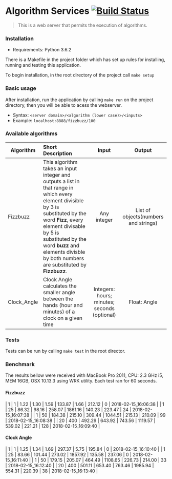 # Algorithm Services [![Build Status](https://travis-ci.org/MatheusBarbieri/algorithm-services.svg?branch=master)](https://travis-ci.org/MatheusBarbieri/algorithm-services)

> This is a web server that permits the execution of algorithms.

### Installation
- Requirements: Python 3.6.2

There is a Makefile in the project folder which has set up rules for installing, running and testing this application.

To begin installation, in the root directory of the project call ```make setup```

### Basic usage
After installation, run the application by calling ```make run``` on the project directory, then you will be able to acess the webserver.
- Syntax: `<server domain>/<algorithm (lower case)>/<inputs>`
- Example: `localhost:8888/fizzbuzz/100`


### Available algorithms
| Algorithm | Short Description | Input | Output |
| ----------|:------------|:-----:| :-------:|
| Fizzbuzz  | This algorithm takes an input integer and outputs a list in that range in which every element divisible by 3 is substituted by the word **Fizz**, every element divisable by 5 is substituted by the word **buzz** and elements divisble by both numbers are substituted by **Fizzbuzz**.| Any integer | List of objects(numbers and strings)|
| Clock_Angle | Clock Angle calculates the smaller angle between the hands (hour and minutes) of a clock on a given time | Integers: hours; minutes; seconds (optional) | Float: Angle |

### Tests
Tests can be run by calling ```make test``` in the root director.

### Benchmark
The results bellow were received with MacBook Pro 2011, CPU: 2.3 GHz i5, MEM 16GB, OSX 10.13.3 using WRK utility. Each test ran for 60 seconds.

#### Fizzbuzz
| 1 | 1 | 1.22 | 1.30 | 1.59 | 133.87 | 1.66 | 212.12 | 0 | 2018-02-15_16:06:38 |
| 1 | 25 | 86.32 | 98.16 | 258.07 | 1861.16 | 140.23 | 223.47 | 24 | 2018-02-15_16:07:38 |
| 1 | 50 | 184.38 | 215.10 | 309.44 | 1044.51 | 215.13 | 210.09 | 99 | 2018-02-15_16:08:38 |
| 20 | 400 | 492.29 | 643.92 | 743.56 | 1119.57 | 539.02 | 221.21 | 128 | 2018-02-15_16:09:40 |

#### Clock Angle
| 1       | 1           | 1.25 | 1.34 | 1.69 | 297.37 | 5.75 | 195.84 | 0 | 2018-02-15_16:10:40 |
| 1       | 25          | 83.66 | 101.44 | 273.02 | 1857.92 | 135.58 | 237.06 | 0 | 2018-02-15_16:11:40 |
| 1       | 50          | 179.15 | 205.07 | 464.49 | 1108.65 | 226.73 | 214.00 | 33 | 2018-02-15_16:12:40 |
| 20      | 400         | 501.11 | 653.40 | 763.46 | 1985.94 | 554.31 | 220.39 | 38 | 2018-02-15_16:13:40 |
